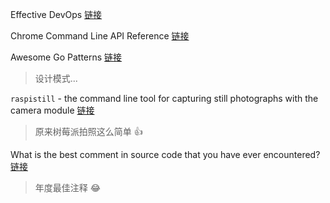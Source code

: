 Effective DevOps [链接](http://pdf.th7.cn/down/files/1602/Effective%20DevOps.pdf)

Chrome Command Line API Reference [链接](https://developers.google.com/web/tools/chrome-devtools/debug/command-line/command-line-reference)

Awesome Go Patterns [链接](http://tmrts.com/go-patterns/)
> 设计模式... 

`raspistill` - the command line tool for capturing still photographs with the camera module [链接](https://www.raspberrypi.org/documentation/usage/camera/raspicam/raspistill.md)
> 原来树莓派拍照这么简单 :+1:

What is the best comment in source code that you have ever encountered? [链接](https://www.quora.com/What-is-the-best-comment-in-source-code-that-you-have-ever-encountered/answer/Vladimir-Ilievski?srid=iGy0&share=ccf38ccb)
> 年度最佳注释 :joy: